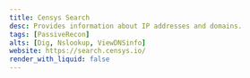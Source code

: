 ```yaml
---
title: Censys Search
desc: Provides information about IP addresses and domains.
tags: [PassiveRecon]
alts: [Dig, Nslookup, ViewDNSinfo]
website: https://search.censys.io/
render_with_liquid: false
---
```

